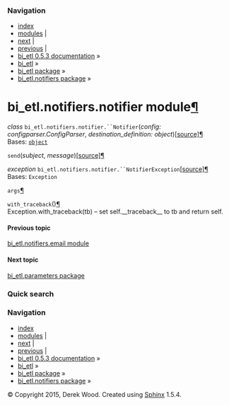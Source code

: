 ### Navigation

-   [index](genindex.md "General Index")
-   [modules](py-modindex.md "Python Module Index") |
-   [next](bi_etl.parameters.md "bi_etl.parameters package") |
-   [previous](bi_etl.notifiers.email.md "bi_etl.notifiers.email module") |
-   [bi\_etl 0.5.3 documentation](index.md) »
-   [bi\_etl](modules.md) »
-   [bi\_etl package](bi_etl.md) »
-   [bi\_etl.notifiers package](bi_etl.notifiers.md) »

<span id="bi-etl-notifiers-notifier-module"></span>
bi\_etl.notifiers.notifier module<a href="#module-bi_etl.notifiers.notifier" class="headerlink" title="Permalink to this headline">¶</a>
========================================================================================================================================

 *class* `bi_etl.notifiers.notifier.``Notifier`<span class="sig-paren">(</span>*config: configparser.ConfigParser*, *destination\_definition: object*<span class="sig-paren">)</span><a href="_modules/bi_etl/notifiers/notifier.md#Notifier" class="reference internal"><span class="viewcode-link">[source]</span></a><a href="#bi_etl.notifiers.notifier.Notifier" class="headerlink" title="Permalink to this definition">¶</a>  
Bases: <a href="https://docs.python.org/2/library/functions.md#object" class="reference external" title="(in Python v2.7)"><code class="xref py py-class docutils literal">object</code></a>

 `send`<span class="sig-paren">(</span>*subject*, *message*<span class="sig-paren">)</span><a href="_modules/bi_etl/notifiers/notifier.md#Notifier.send" class="reference internal"><span class="viewcode-link">[source]</span></a><a href="#bi_etl.notifiers.notifier.Notifier.send" class="headerlink" title="Permalink to this definition">¶</a>  

<!-- -->

 *exception* `bi_etl.notifiers.notifier.``NotifierException`<a href="_modules/bi_etl/notifiers/notifier.md#NotifierException" class="reference internal"><span class="viewcode-link">[source]</span></a><a href="#bi_etl.notifiers.notifier.NotifierException" class="headerlink" title="Permalink to this definition">¶</a>  
Bases: `Exception`

 `args`<a href="#bi_etl.notifiers.notifier.NotifierException.args" class="headerlink" title="Permalink to this definition">¶</a>  

 `with_traceback`<span class="sig-paren">(</span><span class="sig-paren">)</span><a href="#bi_etl.notifiers.notifier.NotifierException.with_traceback" class="headerlink" title="Permalink to this definition">¶</a>  
Exception.with\_traceback(tb) – set self.\_\_traceback\_\_ to tb and return self.

#### Previous topic

[bi\_etl.notifiers.email module](bi_etl.notifiers.email.md "previous chapter")

#### Next topic

[bi\_etl.parameters package](bi_etl.parameters.md "next chapter")

### Quick search

### Navigation

-   [index](genindex.md "General Index")
-   [modules](py-modindex.md "Python Module Index") |
-   [next](bi_etl.parameters.md "bi_etl.parameters package") |
-   [previous](bi_etl.notifiers.email.md "bi_etl.notifiers.email module") |
-   [bi\_etl 0.5.3 documentation](index.md) »
-   [bi\_etl](modules.md) »
-   [bi\_etl package](bi_etl.md) »
-   [bi\_etl.notifiers package](bi_etl.notifiers.md) »

© Copyright 2015, Derek Wood. Created using [Sphinx](http://sphinx-doc.org/) 1.5.4.
